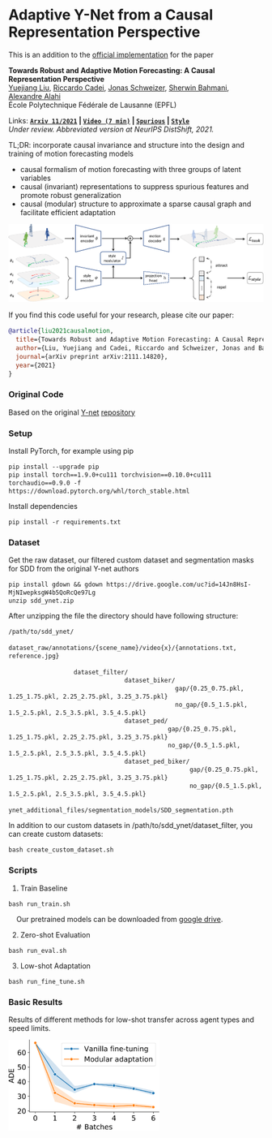 # Adaptive Y-Net from a Causal Representation Perspective

This is an addition to the [official implementation](https://github.com/vita-epfl/causalmotion) for the paper

**Towards Robust and Adaptive Motion Forecasting: A Causal Representation Perspective**
<br>
<a href="https://sites.google.com/view/yuejiangliu">Yuejiang Liu</a>,
<a href="https://www.riccardocadei.com">Riccardo Cadei</a>,
<a href="https://people.epfl.ch/jonas.schweizer/?lang=en">Jonas Schweizer</a>,
<a href="https://sherwinbahmani.github.io">Sherwin Bahmani</a>,
<a href="https://people.epfl.ch/alexandre.alahi/?lang=en/">Alexandre Alahi</a>
<br>
École Polytechnique Fédérale de Lausanne (EPFL)

Links: **[`Arxiv 11/2021`](https://arxiv.org/abs/2111.14820) | [`Video (7 min)`](https://drive.google.com/file/d/1Uo0Y0eHq4vI7wOxya4mJlxbAe3U4kMx6/view) | [`Spurious`](https://github.com/vita-epfl/causalmotion/tree/main/spurious) | [`Style`](https://github.com/vita-epfl/causalmotion/tree/main/style)**
<br>
*Under review. Abbreviated version at NeurIPS DistShift, 2021.*

TL;DR: incorporate causal invariance and structure into the design and training of motion forecasting models
* causal formalism of motion forecasting with three groups of latent variables
* causal (invariant) representations to suppress spurious features and promote robust generalization
* causal (modular) structure to approximate a sparse causal graph and facilitate efficient adaptation

<p align="left">
  <img src="docs/overview.png" width="800">
</p>

If you find this code useful for your research, please cite our paper:

```bibtex
@article{liu2021causalmotion,
  title={Towards Robust and Adaptive Motion Forecasting: A Causal Representation Perspective},
  author={Liu, Yuejiang and Cadei, Riccardo and Schweizer, Jonas and Bahmani, Sherwin and Alahi, Alexandre},
  journal={arXiv preprint arXiv:2111.14820},
  year={2021}
}
```
### Original Code

Based on the original [Y-net](https://arxiv.org/pdf/2012.01526.pdf) [repository](https://github.com/HarshayuGirase/Human-Path-Prediction/tree/master/ynet)

### Setup

Install PyTorch, for example using pip

```
pip install --upgrade pip
pip install torch==1.9.0+cu111 torchvision==0.10.0+cu111 torchaudio==0.9.0 -f https://download.pytorch.org/whl/torch_stable.html
```

Install dependencies
```
pip install -r requirements.txt
```

### Dataset

Get the raw dataset, our filtered custom dataset and segmentation masks for SDD from the original Y-net authors
```
pip install gdown && gdown https://drive.google.com/uc?id=14Jn8HsI-MjNIwepksgW4b5QoRcQe97Lg
unzip sdd_ynet.zip
```

After unzipping the file the directory should have following structure:
```
/path/to/sdd_ynet/
                  dataset_raw/annotations/{scene_name}/video{x}/{annotations.txt, reference.jpg}

                  dataset_filter/
                                dataset_biker/
                                              gap/{0.25_0.75.pkl, 1.25_1.75.pkl, 2.25_2.75.pkl, 3.25_3.75.pkl}
                                              no_gap/{0.5_1.5.pkl, 1.5_2.5.pkl, 2.5_3.5.pkl, 3.5_4.5.pkl}
                                dataset_ped/
                                            gap/{0.25_0.75.pkl, 1.25_1.75.pkl, 2.25_2.75.pkl, 3.25_3.75.pkl}
                                            no_gap/{0.5_1.5.pkl, 1.5_2.5.pkl, 2.5_3.5.pkl, 3.5_4.5.pkl}
                                dataset_ped_biker/
                                                  gap/{0.25_0.75.pkl, 1.25_1.75.pkl, 2.25_2.75.pkl, 3.25_3.75.pkl}
                                                  no_gap/{0.5_1.5.pkl, 1.5_2.5.pkl, 2.5_3.5.pkl, 3.5_4.5.pkl}
                  ynet_additional_files/segmentation_models/SDD_segmentation.pth
```

In addition to our custom datasets in /path/to/sdd_ynet/dataset_filter, you can create custom datasets:
```
bash create_custom_dataset.sh
```

### Scripts

1. Train Baseline

```
bash run_train.sh
```

&nbsp;&nbsp;&nbsp;&nbsp;Our pretrained models can be downloaded from [google drive](https://drive.google.com/drive/folders/1HzHP2_Mg2bAlDV3bQERoGQU3PvijKQmU).

2. Zero-shot Evaluation

```
bash run_eval.sh
```

3. Low-shot Adaptation

```
bash run_fine_tune.sh
```

### Basic Results

Results of different methods for low-shot transfer across agent types and speed limits.

<img src="docs/fewshot.png" height="180"/>
